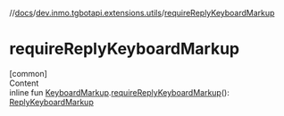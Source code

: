 //[docs](../../index.md)/[dev.inmo.tgbotapi.extensions.utils](index.md)/[requireReplyKeyboardMarkup](require-reply-keyboard-markup.md)



# requireReplyKeyboardMarkup  
[common]  
Content  
inline fun [KeyboardMarkup](../dev.inmo.tgbotapi.types.buttons/-keyboard-markup/index.md).[requireReplyKeyboardMarkup](require-reply-keyboard-markup.md)(): [ReplyKeyboardMarkup](../dev.inmo.tgbotapi.types.buttons/-reply-keyboard-markup/index.md)  



